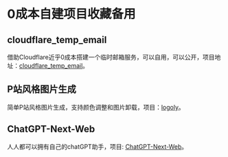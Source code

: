 # 0成本自建项目收藏备用

## cloudflare_temp_email

借助Cloudflare近乎0成本搭建一个临时邮箱服务，可以自用，可以公开，项目地址：[cloudflare_temp_email](https://github.com/dreamhunter2333/cloudflare_temp_email)。

## P站风格图片生成

简单P站风格图片生成，支持颜色调整和图片卸载，项目：[logoly](https://github.com/bestony/logoly)。

## ChatGPT-Next-Web

人人都可以拥有自己的chatGPT助手，项目: [ChatGPT-Next-Web](https://github.com/ChatGPTNextWeb/ChatGPT-Next-Web)。
